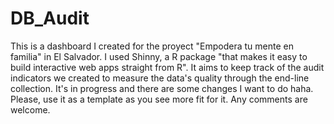 # DB_Audit
This is a dashboard I created for the proyect "Empodera tu mente en familia" in El Salvador. I used Shinny, a R package "that makes it easy to build interactive web apps straight from R". It aims to keep track of the audit indicators we created to measure the data's quality through the  end-line collection. It's in progress and there are some changes I want to do haha. Please, use it as a template as you see more fit for it. Any comments are welcome. 
